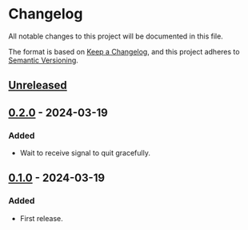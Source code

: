 # Changelog

All notable changes to this project will be documented in this file.

The format is based on [Keep a Changelog](https://keepachangelog.com/en/1.0.0/),
and this project adheres to [Semantic Versioning](https://semver.org/spec/v2.0.0.html).

## [Unreleased]

## [0.2.0] - 2024-03-19

### Added

- Wait to receive signal to quit gracefully.

## [0.1.0] - 2024-03-19

### Added

- First release.

[Unreleased]: https://github.com/giantswarm/capa-karpenter-taint-remover/compare/v0.2.0...HEAD
[0.2.0]: https://github.com/giantswarm/capa-karpenter-taint-remover/compare/v0.1.0...v0.2.0
[0.1.0]: https://github.com/giantswarm/capa-karpenter-taint-remover/compare/v0.0.0...v0.1.0
